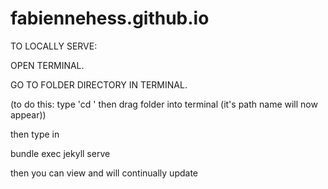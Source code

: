 # fabiennehess.github.io


TO LOCALLY SERVE:

OPEN TERMINAL.

GO TO FOLDER DIRECTORY IN TERMINAL.

(to do this: type 'cd ' then drag folder into terminal (it's path name will now appear))

then type in

bundle exec jekyll serve

then you can view and will continually update
